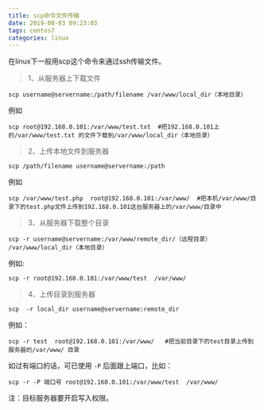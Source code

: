 ```yaml
---
title: scp命令文件传输
date: 2019-08-03 09:23:03
tags: centos7
categories: linux
---
```

在linux下一般用scp这个命令来通过ssh传输文件。

> 1、从服务器上下载文件

    scp username@servername:/path/filename /var/www/local_dir（本地目录）

 例如

    scp root@192.168.0.101:/var/www/test.txt  #把192.168.0.101上的/var/www/test.txt 的文件下载到/var/www/local_dir（本地目录）

> 2、上传本地文件到服务器

    scp /path/filename username@servername:/path

例如

    scp /var/www/test.php  root@192.168.0.101:/var/www/  #把本机/var/www/目录下的test.php文件上传到192.168.0.101这台服务器上的/var/www/目录中

> 3、从服务器下载整个目录

    scp -r username@servername:/var/www/remote_dir/（远程目录） /var/www/local_dir（本地目录）

例如:

    scp -r root@192.168.0.101:/var/www/test  /var/www/  

> 4、上传目录到服务器

    scp  -r local_dir username@servername:remote_dir

例如：

    scp -r test  root@192.168.0.101:/var/www/   #把当前目录下的test目录上传到服务器的/var/www/ 目录

如过有端口的话，可已使用 `-P` 后面跟上端口，比如：

    scp -r -P 端口号 root@192.168.0.101:/var/www/test  /var/www/  

注：目标服务器要开启写入权限。

